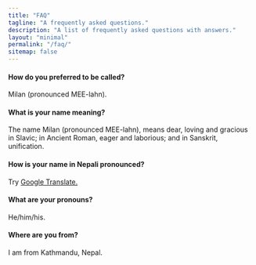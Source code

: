 ```yaml
---
title: "FAQ"
tagline: "A frequently asked questions."
description: "A list of frequently asked questions with answers."
layout: "minimal"
permalink: "/faq/"
sitemap: false
---
```


#### How do you preferred to be called?

Milan (pronounced MEE-lahn).

#### What is your name meaning?

The name Milan (pronounced MEE-lahn), means dear, loving and gracious in Slavic; in Ancient Roman, eager and laborious; and in Sanskrit, unification.

#### How is your name in Nepali pronounced?

Try [Google Translate.](https://translate.google.com/?sl=auto&tl=en&text=%E0%A4%AE%E0%A4%BF%E0%A4%B2%E0%A4%A8%20%E0%A4%85%E0%A4%B0%E0%A5%8D%E0%A4%AF%E0%A4%BE%E0%A4%B2&op=translate)

#### What are your pronouns?

He/him/his.

#### Where are you from?

I am from Kathmandu, Nepal.
